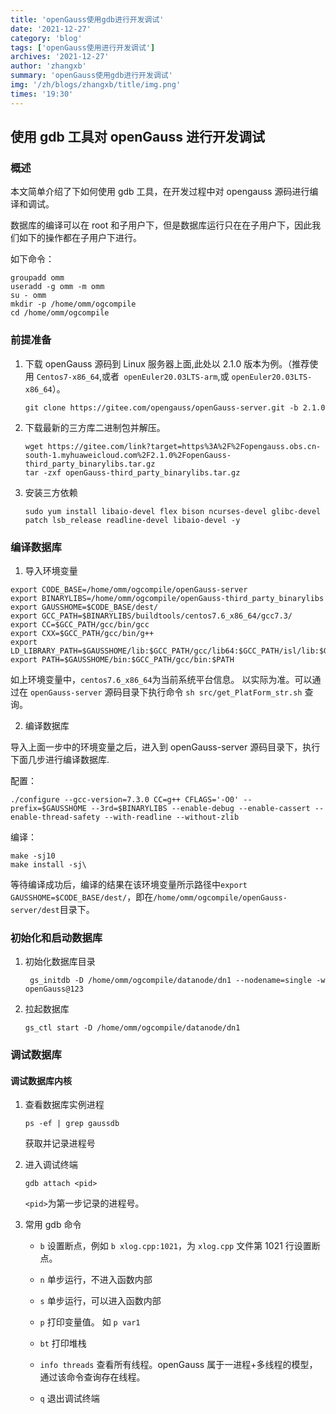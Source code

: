 ```yaml
---
title: 'openGauss使用gdb进行开发调试'
date: '2021-12-27'
category: 'blog'
tags: ['openGauss使用进行开发调试']
archives: '2021-12-27'
author: 'zhangxb'
summary: 'openGauss使用gdb进行开发调试'
img: '/zh/blogs/zhangxb/title/img.png'
times: '19:30'
---
```


## 使用 gdb 工具对 openGauss 进行开发调试

### 概述

本文简单介绍了下如何使用 gdb 工具，在开发过程中对 opengauss 源码进行编译和调试。

数据库的编译可以在 root 和子用户下，但是数据库运行只在在子用户下，因此我们如下的操作都在子用户下进行。

如下命令：

```
groupadd omm
useradd -g omm -m omm
su - omm
mkdir -p /home/omm/ogcompile
cd /home/omm/ogcompile
```

### 前提准备

1. 下载 openGauss 源码到 Linux 服务器上面,此处以 2.1.0 版本为例。（推荐使用 `Centos7-x86_64`,或者` openEuler20.03LTS-arm`,或 `openEuler20.03LTS-x86_64`）。

   ```
   git clone https://gitee.com/opengauss/openGauss-server.git -b 2.1.0

   ```

2. 下载最新的三方库二进制包并解压。

   ```
   wget https://gitee.com/link?target=https%3A%2F%2Fopengauss.obs.cn-south-1.myhuaweicloud.com%2F2.1.0%2FopenGauss-third_party_binarylibs.tar.gz
   tar -zxf openGauss-third_party_binarylibs.tar.gz

   ```

3. 安装三方依赖

   ```
   sudo yum install libaio-devel flex bison ncurses-devel glibc-devel patch lsb_release readline-devel libaio-devel -y

   ```

### 编译数据库

1. 导入环境变量

```
export CODE_BASE=/home/omm/ogcompile/openGauss-server
export BINARYLIBS=/home/omm/ogcompile/openGauss-third_party_binarylibs
export GAUSSHOME=$CODE_BASE/dest/
export GCC_PATH=$BINARYLIBS/buildtools/centos7.6_x86_64/gcc7.3/
export CC=$GCC_PATH/gcc/bin/gcc
export CXX=$GCC_PATH/gcc/bin/g++
export LD_LIBRARY_PATH=$GAUSSHOME/lib:$GCC_PATH/gcc/lib64:$GCC_PATH/isl/lib:$GCC_PATH/mpc/lib/:$GCC_PATH/mpfr/lib/:$GCC_PATH/gmp/lib/:$LD_LIBRARY_PATH
export PATH=$GAUSSHOME/bin:$GCC_PATH/gcc/bin:$PATH

```

如上环境变量中，`centos7.6_x86_64`为当前系统平台信息。
以实际为准。可以通过在 `openGauss-server` 源码目录下执行命令 `sh src/get_PlatForm_str.sh` 查询。

2. 编译数据库

导入上面一步中的环境变量之后，进入到 openGauss-server 源码目录下，执行下面几步进行编译数据库.

配置：

```
./configure --gcc-version=7.3.0 CC=g++ CFLAGS='-O0' --prefix=$GAUSSHOME --3rd=$BINARYLIBS --enable-debug --enable-cassert --enable-thread-safety --with-readline --without-zlib

```

编译：

```
make -sj10
make install -sj\

```

等待编译成功后，编译的结果在该环境变量所示路径中`export GAUSSHOME=$CODE_BASE/dest/`，即在`/home/omm/ogcompile/openGauss-server/dest`目录下。

### 初始化和启动数据库

1. 初始化数据库目录

   ```
    gs_initdb -D /home/omm/ogcompile/datanode/dn1 --nodename=single -w openGauss@123

   ```

2. 拉起数据库

   ```
   gs_ctl start -D /home/omm/ogcompile/datanode/dn1

   ```

### 调试数据库

#### 调试数据库内核

1. 查看数据库实例进程

   ```
   ps -ef | grep gaussdb

   ```

   获取并记录进程号

2. 进入调试终端

   ```
   gdb attach <pid>

   ```

   `<pid>`为第一步记录的进程号。

3. 常用 gdb 命令

   - `b` 设置断点，例如 `b xlog.cpp:1021`，为 `xlog.cpp` 文件第 1021 行设置断点。

   - `n` 单步运行，不进入函数内部

   - `s` 单步运行，可以进入函数内部

   - `p` 打印变量值。 如 `p var1`

   - `bt` 打印堆栈

   - `info threads` 查看所有线程。openGauss 属于一进程+多线程的模型，通过该命令查询存在线程。

   - `q` 退出调试终端
